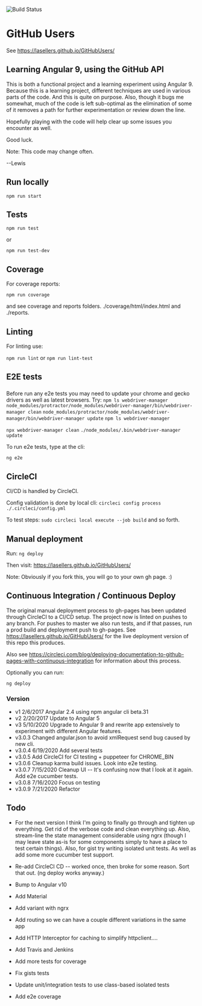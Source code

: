![Build Status](https://circleci.com/gh/lasellers/GitHubUsers.png?circle-token=e949fd7d7af872231de030feb04b73e843abd3f7)

# GitHub Users
See https://lasellers.github.io/GitHubUsers/

## Learning Angular 9, using the GitHub API

This is both a functional project and a learning experiment using Angular 9.
Because this is a learning project, different techniques are used in various parts of the code.
And this is quite on purpose. Also, though it bugs me somewhat, much of the code is left sub-optimal
as the elimination of some of it removes a path for further experimentation or review down the line.

Hopefully playing with the code will help clear up some issues you encounter as well.

Good luck.

Note: This code may change often.

--Lewis

## Run locally

`npm run start`


## Tests

`npm run test`

or

`npm run test-dev`


## Coverage

For coverage reports:

`npm run coverage`

and see coverage and reports folders.
./coverage/html/index.html and ./reports.


## Linting

For linting use:

`npm run lint`
or
`npm run lint-test`

## E2E tests

###
Before run any e2e tests you may need to update your chrome and gecko drivers as well
as latest browsers. Try:
`npm ls webdriver-manager`
`node_modules/protractor/node_modules/webdriver-manager/bin/webdriver-manager clean`
`node_modules/protractor/node_modules/webdriver-manager/bin/webdriver-manager update`
`npm ls webdriver-manager`

`npx webdriver-manager clean`
`./node_modules/.bin/webdriver-manager update`

To run e2e tests, type at the cli:

`ng e2e`


## CircleCI

CI/CD is handled by CircleCI.

Config validation is done by local cli:
`circleci config process ./.circleci/config.yml`

To test steps:
`sudo circleci local execute --job build`
and so forth.


## Manual deployment

Run:
`ng deploy`

Then visit: https://lasellers.github.io/GitHubUsers/

Note: Obviously if you fork this, you will go to your own gh page. :)


## Continuous Integration / Continuous Deploy

The original manual deployment process to gh-pages has been updated through CircleCI to a CI/CD setup.
The project now is linted on pushes to any branch.
For pushes to master we also run tests, and if that passes, run a prod build and deployment push to gh-pages.
See https://lasellers.github.io/GitHubUsers/ for the live deployment version of this repo this produces.

Also see https://circleci.com/blog/deploying-documentation-to-github-pages-with-continuous-integration for information about this process.

Optionally you can run:

`ng deploy`


### Version
* v1 2/6/2017 Angular 2.4 using npm angular cli beta.31
* v2 2/20/2017 Update to Angular 5
* v3 5/10/2020 Upgrade to Angular 9 and rewrite app extensively to experiment with different Angular features.
* v3.0.3 Changed angular.json to avoid xmlRequest send bug caused by new cli.
* v3.0.4 6/19/2020 Add several tests
* v3.0.5 Add CircleCI for CI testing + puppeteer for CHROME_BIN
* v3.0.6 Cleanup karma build issues. Look into e2e testing.
* v3.0.7 7/15/2020 Cleanup UI -- It's confusing now that I look at it again. Add e2e cucumber tests.
* v3.0.8 7/16/2020 Focus on testing
* v3.0.9 7/21/2020 Refactor


## Todo

* For the next version I think I'm going to finally go through and tighten up everything. Get rid of the
 verbose code and clean everything up. Also, stream-line the state management considerable using ngrx
 (though I may leave state as-is for some components simply to have a place to test certain things).
 Also, for gist try writing isolated unit tests.
 As well as add some more cucumber test support.

* Re-add CircleCI CD -- worked once, then broke for some reason. Sort that out. (ng deploy works anyway.)
* Bump to Angular v10
* Add Material
* Add variant with ngrx
* Add routing so we can have a couple different variations in the same app
* Add HTTP Interceptor for caching to simplify httpclient....
* Add Travis and Jenkins
* Add more tests for coverage
* Fix gists tests
* Update unit/integration tests to use class-based isolated tests
* Add e2e coverage
